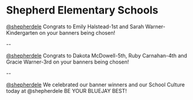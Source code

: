 # Shepherd Elementary Schools

[@shepherdele](https://twitter.com/shepherdele/status/736279660837888000)
Congrats to Emily Halstead-1st and Sarah Warner- Kindergarten on your banners being chosen!

--

[@shepherdele](https://twitter.com/shepherdele/status/736279336723066880)
Congrats to Dakota McDowell-5th, Ruby Carnahan-4th and Gracie Warner-3rd on your banners being chosen!

--

[@shepherdele](https://twitter.com/shepherdele/status/736277788706131970)
We celebrated our banner winners and our School Culture today at @shepherdele  BE YOUR BLUEJAY BEST!


